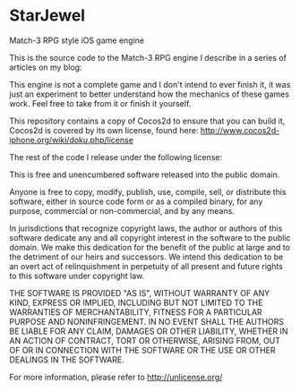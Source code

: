 StarJewel
=========

Match-3 RPG style iOS game engine

This is the source code to the Match-3 RPG engine I describe in a series of articles on my blog:



This engine is not a complete game and I don't intend to ever finish it, it was just an experiment
to better understand how the mechanics of these games work.  Feel free to take from it or finish it yourself.

This repository contains a copy of Cocos2d to ensure that you can build it, Cocos2d is covered by its
own license, found here: http://www.cocos2d-iphone.org/wiki/doku.php/license

The rest of the code I release under the following license:

This is free and unencumbered software released into the public domain.

Anyone is free to copy, modify, publish, use, compile, sell, or
distribute this software, either in source code form or as a compiled
binary, for any purpose, commercial or non-commercial, and by any
means.

In jurisdictions that recognize copyright laws, the author or authors
of this software dedicate any and all copyright interest in the
software to the public domain. We make this dedication for the benefit
of the public at large and to the detriment of our heirs and
successors. We intend this dedication to be an overt act of
relinquishment in perpetuity of all present and future rights to this
software under copyright law.

THE SOFTWARE IS PROVIDED "AS IS", WITHOUT WARRANTY OF ANY KIND,
EXPRESS OR IMPLIED, INCLUDING BUT NOT LIMITED TO THE WARRANTIES OF
MERCHANTABILITY, FITNESS FOR A PARTICULAR PURPOSE AND NONINFRINGEMENT.
IN NO EVENT SHALL THE AUTHORS BE LIABLE FOR ANY CLAIM, DAMAGES OR
OTHER LIABILITY, WHETHER IN AN ACTION OF CONTRACT, TORT OR OTHERWISE,
ARISING FROM, OUT OF OR IN CONNECTION WITH THE SOFTWARE OR THE USE OR
OTHER DEALINGS IN THE SOFTWARE.

For more information, please refer to <http://unlicense.org/>
